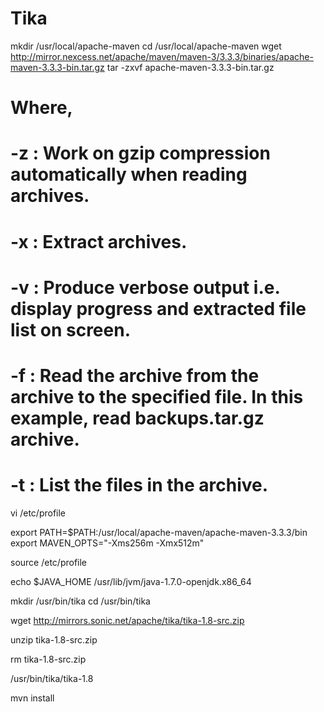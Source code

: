 # Tika
mkdir /usr/local/apache-maven
cd /usr/local/apache-maven
wget http://mirror.nexcess.net/apache/maven/maven-3/3.3.3/binaries/apache-maven-3.3.3-bin.tar.gz
tar -zxvf apache-maven-3.3.3-bin.tar.gz

# Where,

# -z : Work on gzip compression automatically when reading archives.
# -x : Extract archives.
# -v : Produce verbose output i.e. display progress and extracted file list on screen.
# -f : Read the archive from the archive to the specified file. In this example, read backups.tar.gz archive.
# -t : List the files in the archive.

vi /etc/profile

export PATH=$PATH:/usr/local/apache-maven/apache-maven-3.3.3/bin
export MAVEN_OPTS="-Xms256m -Xmx512m"

source /etc/profile

echo $JAVA_HOME
/usr/lib/jvm/java-1.7.0-openjdk.x86_64

mkdir /usr/bin/tika
cd /usr/bin/tika

wget http://mirrors.sonic.net/apache/tika/tika-1.8-src.zip

unzip tika-1.8-src.zip

rm tika-1.8-src.zip

/usr/bin/tika/tika-1.8

mvn install
